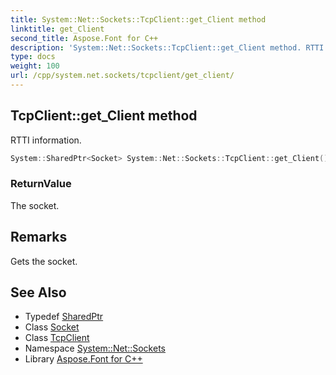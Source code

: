```yaml
---
title: System::Net::Sockets::TcpClient::get_Client method
linktitle: get_Client
second_title: Aspose.Font for C++
description: 'System::Net::Sockets::TcpClient::get_Client method. RTTI information in C++.'
type: docs
weight: 100
url: /cpp/system.net.sockets/tcpclient/get_client/
---
```

## TcpClient::get_Client method


RTTI information.

```cpp
System::SharedPtr<Socket> System::Net::Sockets::TcpClient::get_Client()
```


### ReturnValue

The socket.
## Remarks


Gets the socket. 
## See Also

* Typedef [SharedPtr](../../../system/sharedptr/)
* Class [Socket](../../socket/)
* Class [TcpClient](../)
* Namespace [System::Net::Sockets](../../)
* Library [Aspose.Font for C++](../../../)
